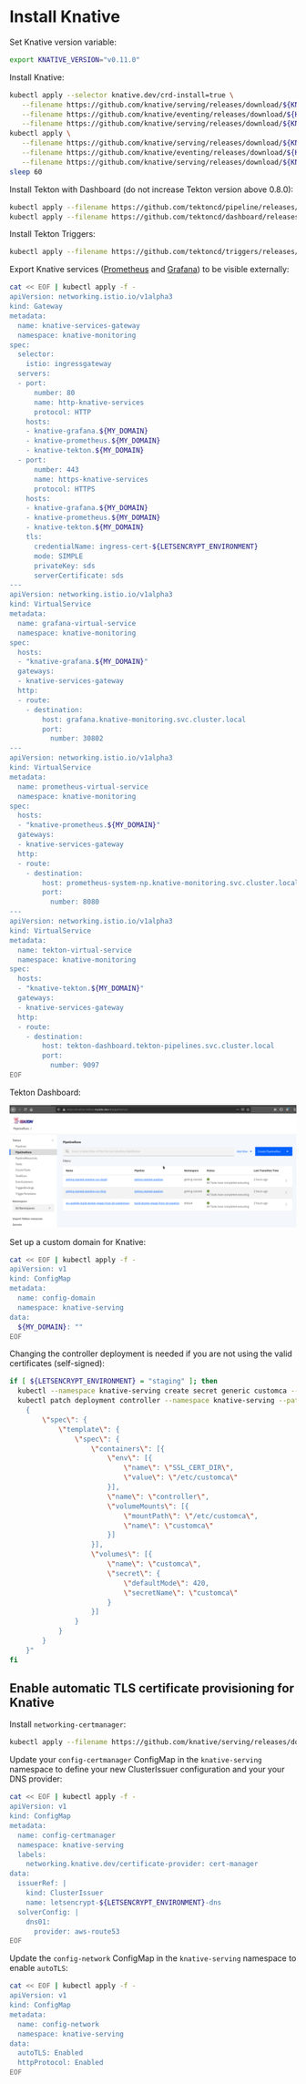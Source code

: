 # Install Knative

Set Knative version variable:

```bash
export KNATIVE_VERSION="v0.11.0"
```

Install Knative:

```bash
kubectl apply --selector knative.dev/crd-install=true \
   --filename https://github.com/knative/serving/releases/download/${KNATIVE_VERSION}/serving.yaml \
   --filename https://github.com/knative/eventing/releases/download/${KNATIVE_VERSION}/release.yaml \
   --filename https://github.com/knative/serving/releases/download/${KNATIVE_VERSION}/monitoring.yaml
kubectl apply \
   --filename https://github.com/knative/serving/releases/download/${KNATIVE_VERSION}/serving.yaml \
   --filename https://github.com/knative/eventing/releases/download/${KNATIVE_VERSION}/release.yaml \
   --filename https://github.com/knative/serving/releases/download/${KNATIVE_VERSION}/monitoring.yaml
sleep 60
```

Install Tekton with Dashboard (do not increase Tekton version above 0.8.0):

```bash
kubectl apply --filename https://github.com/tektoncd/pipeline/releases/download/v0.8.0/release.yaml
kubectl apply --filename https://github.com/tektoncd/dashboard/releases/download/v0.3.0/dashboard-latest-release.yaml
```

Install Tekton Triggers:

```bash
kubectl apply --filename https://github.com/tektoncd/triggers/releases/download/v0.1.0/release.yaml
```

Export Knative services ([Prometheus](https://prometheus.io/) and
[Grafana](https://grafana.com/)) to be visible externally:

```bash
cat << EOF | kubectl apply -f -
apiVersion: networking.istio.io/v1alpha3
kind: Gateway
metadata:
  name: knative-services-gateway
  namespace: knative-monitoring
spec:
  selector:
    istio: ingressgateway
  servers:
  - port:
      number: 80
      name: http-knative-services
      protocol: HTTP
    hosts:
    - knative-grafana.${MY_DOMAIN}
    - knative-prometheus.${MY_DOMAIN}
    - knative-tekton.${MY_DOMAIN}
  - port:
      number: 443
      name: https-knative-services
      protocol: HTTPS
    hosts:
    - knative-grafana.${MY_DOMAIN}
    - knative-prometheus.${MY_DOMAIN}
    - knative-tekton.${MY_DOMAIN}
    tls:
      credentialName: ingress-cert-${LETSENCRYPT_ENVIRONMENT}
      mode: SIMPLE
      privateKey: sds
      serverCertificate: sds
---
apiVersion: networking.istio.io/v1alpha3
kind: VirtualService
metadata:
  name: grafana-virtual-service
  namespace: knative-monitoring
spec:
  hosts:
  - "knative-grafana.${MY_DOMAIN}"
  gateways:
  - knative-services-gateway
  http:
  - route:
    - destination:
        host: grafana.knative-monitoring.svc.cluster.local
        port:
          number: 30802
---
apiVersion: networking.istio.io/v1alpha3
kind: VirtualService
metadata:
  name: prometheus-virtual-service
  namespace: knative-monitoring
spec:
  hosts:
  - "knative-prometheus.${MY_DOMAIN}"
  gateways:
  - knative-services-gateway
  http:
  - route:
    - destination:
        host: prometheus-system-np.knative-monitoring.svc.cluster.local
        port:
          number: 8080
---
apiVersion: networking.istio.io/v1alpha3
kind: VirtualService
metadata:
  name: tekton-virtual-service
  namespace: knative-monitoring
spec:
  hosts:
  - "knative-tekton.${MY_DOMAIN}"
  gateways:
  - knative-services-gateway
  http:
  - route:
    - destination:
        host: tekton-dashboard.tekton-pipelines.svc.cluster.local
        port:
          number: 9097
EOF
```

Tekton Dashboard:

![Tekton Dashboard](./Tekton_Dashboard.png "Tekton Dashboard")

Set up a custom domain for Knative:

```bash
cat << EOF | kubectl apply -f -
apiVersion: v1
kind: ConfigMap
metadata:
  name: config-domain
  namespace: knative-serving
data:
  ${MY_DOMAIN}: ""
EOF
```

Changing the controller deployment is needed if you are not using the valid
certificates (self-signed):

```bash
if [ ${LETSENCRYPT_ENVIRONMENT} = "staging" ]; then
  kubectl --namespace knative-serving create secret generic customca --from-file=customca.crt=tmp/fakelerootx1.pem
  kubectl patch deployment controller --namespace knative-serving --patch "
    {
        \"spec\": {
            \"template\": {
                \"spec\": {
                    \"containers\": [{
                        \"env\": [{
                            \"name\": \"SSL_CERT_DIR\",
                            \"value\": \"/etc/customca\"
                        }],
                        \"name\": \"controller\",
                        \"volumeMounts\": [{
                            \"mountPath\": \"/etc/customca\",
                            \"name\": \"customca\"
                        }]
                    }],
                    \"volumes\": [{
                        \"name\": \"customca\",
                        \"secret\": {
                            \"defaultMode\": 420,
                            \"secretName\": \"customca\"
                        }
                    }]
                }
            }
        }
    }"
fi
```

## Enable automatic TLS certificate provisioning for Knative

Install `networking-certmanager`:

```bash
kubectl apply --filename https://github.com/knative/serving/releases/download/${KNATIVE_VERSION}/serving-cert-manager.yaml
```

Update your `config-certmanager` ConfigMap in the `knative-serving` namespace to
define your new ClusterIssuer configuration and your your DNS provider:

```bash
cat << EOF | kubectl apply -f -
apiVersion: v1
kind: ConfigMap
metadata:
  name: config-certmanager
  namespace: knative-serving
  labels:
    networking.knative.dev/certificate-provider: cert-manager
data:
  issuerRef: |
    kind: ClusterIssuer
    name: letsencrypt-${LETSENCRYPT_ENVIRONMENT}-dns
  solverConfig: |
    dns01:
      provider: aws-route53
EOF
```

Update the `config-network` ConfigMap in the `knative-serving` namespace to enable
`autoTLS`:

```bash
cat << EOF | kubectl apply -f -
apiVersion: v1
kind: ConfigMap
metadata:
  name: config-network
  namespace: knative-serving
data:
  autoTLS: Enabled
  httpProtocol: Enabled
EOF
```
